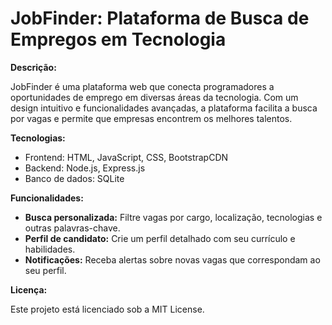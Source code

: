 # JobFinder: Plataforma de Busca de Empregos em Tecnologia

**Descrição:**

JobFinder é uma plataforma web que conecta programadores a oportunidades de emprego em diversas áreas da tecnologia. Com um design intuitivo e funcionalidades avançadas, a plataforma facilita a busca por vagas e permite que empresas encontrem os melhores talentos.

**Tecnologias:**

* Frontend: HTML, JavaScript, CSS, BootstrapCDN
* Backend: Node.js, Express.js
* Banco de dados: SQLite


**Funcionalidades:**

* **Busca personalizada:** Filtre vagas por cargo, localização, tecnologias e outras palavras-chave.
* **Perfil de candidato:** Crie um perfil detalhado com seu currículo e habilidades.
* **Notificações:** Receba alertas sobre novas vagas que correspondam ao seu perfil.




**Licença:**

Este projeto está licenciado sob a MIT License.

